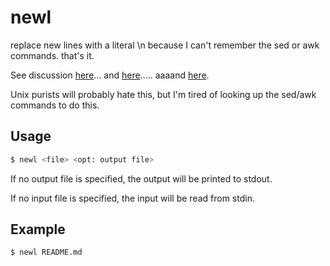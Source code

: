 # newl

replace new lines with a literal \n because I can't remember the sed or awk commands. that's it.

See discussion [here](https://stackoverflow.com/questions/1251999/how-can-i-replace-a-newline-n-using-sed)... and [here](https://unix.stackexchange.com/questions/140763/replace-n-by-a-newline-in-sed-portably)..... aaaand [here](https://stackoverflow.com/questions/38672680/replace-newlines-with-literal-n).

Unix purists will probably hate this, but I'm tired of looking up the sed/awk commands to do this.

## Usage

```bash
$ newl <file> <opt: output file>
```

If no output file is specified, the output will be printed to stdout.

If no input file is specified, the input will be read from stdin.

## Example

```bash
$ newl README.md
```